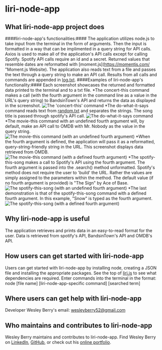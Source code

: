# liri-node-app

## What liri-node-app project does ##
####liri-node-app's functionalities:####
The application utilizes node.js to take input from the terminal in the form of arguments. Then the input is formatted in a way that can be implimented in a query string for API calls. Axios is used to make all of the application's API calls except for calling Spotify.
Spotify API calls require an id and a secret.
Returned values that resemble dates are reformatted with [moment.js](https://momentjs.com/ "Moment.js Website).
The application also reads text from a file and passes the text through a query string to make an API call. Results from all calls and commands are appended in [log.txt](/log.txt).
####Examples of liri-node-app's functionality:####
Each screenshot showcases the returned and formatted data printed to the terminal and to a txt file.
*The concert-this command makes a call (with the fourth argument in the command line as a value in the URL's query string) to BandsinTown's API and returns the data as displayed in the screenshot.
![The 'concert-this' command](/images/concertThis.JPG)
*The do-what-it-says command reads text from [random.txt](/random.txt) and separates the strings. The song title is passed through spotify's API call.
![The do-what-it-says command](/images/doWhatItSays.JPG)
*The movie-this command with an undefined fourth argument will, by default, make an API call to OMDB with Mr. Nobody as the value in the query string.
![The movie-this command (with an undefined fourth argument)](/images/movieThis.JPG)
*When the fourth argument is defined, the application will pass it as a reformatted, query-string-friendly string in the URL. This screenshot displays data retrieved from OMDB.
![The movie-this command (with a defined fourth argument)](images/movieThisTheDarkKnight.JPG)
*The spotify-this-song makes a call to Spotify's API using the fourth argument. The fourth argument is passed into the .search() method unformatted. Spotify's method does not require the user to 'build' the URL. Rather the values are simply assigned to the parameters within the method. The default value (if no fourth argument is provided) is "The Sign" by Ace of Base.
![The spotify-this-song (with an undefined fourth argument)](images/spotifyThisSong.JPG)
*The last demonstration is that of the spotify-this-song command with a defined fourth argument. In this example, "Snow" is typed as the fourth argument.
![The spotify-this-song (with a defined fourth argument)](images/spotifyThisSongSnow.JPG)
## Why liri-node-app is useful
The application retrieves and prints data in an easy-to-read format for the user. Data is retrieved from spotify's API, BandsinTown's API and OMDB's API.

## How users can get started with liri-node-app
Users can get started with liri-node-app by installing node, creating a JSON file and installing the appropriate packages. See the top of [liri.js](/liri.js) to see what dependencies are required.
Enter commands into the terminal in the format:
node [file name] [liri-node-app-specific command] [searched term]

## Where users can get help with liri-node-app
Developer Wesley Berry's email: wesleyberry52@gmail.com

## Who maintains and contributes to liri-node-app
Wesley Berry maintains and contributes to liri-node-app.
Find Wesley Berry on [LinkedIn](https://www.linkedin.com/in/wesley-berry-89742317a), [GitHub](https://github.com/wesleyberry), or check out his [online portfolio](https://wesleyberry.github.io/Responsive-Portfolio/).